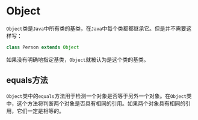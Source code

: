 # Object

`Object`类是`Java`中所有类的基类，在`Java`中每个类都都继承它。但是并不需要这样写：

```java
class Person extends Object
```

如果没有明确地指定基类，`Object`就被认为是这个类的基类。

## equals方法

`Object`类中的`equals`方法用于检测一个对象是否等于另外一个对象。在`Object`类中，这个方法将判断两个对象是否具有相同的引用。如果两个对象具有相同的引用，它们一定是相等的。

